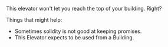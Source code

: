 This elevator won't let you reach the top of your building. Right?

Things that might help:
+ Sometimes solidity is not good at keeping promises.
+ This Elevator expects to be used from a Building.